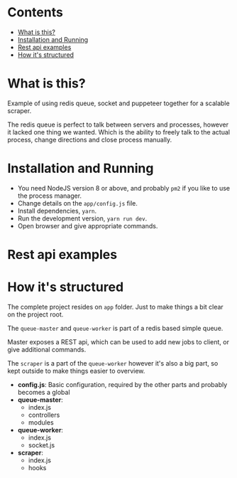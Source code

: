 # Contents

- [What is this?](#what-is-this)
- [Installation and Running](#installation-and-running)
- [Rest api examples](#rest-api-examples)
- [How it's structured](#how-it's-structured)

# What is this?

Example of using redis queue, socket and puppeteer together for a scalable scraper.

The redis queue is perfect to talk between servers and processes, however it lacked one thing we wanted. Which is the ability to freely talk to the actual process, change directions and close process manually.

# Installation and Running

- You need NodeJS version 8 or above, and probably `pm2` if you like to use the process manager.
- Change details on the `app/config.js` file.
- Install dependencies, `yarn`.
- Run the development version, `yarn run dev`.
- Open browser and give appropriate commands.

# Rest api examples

# How it's structured

The complete project resides on `app` folder. Just to make things a bit clear on the project root.

The `queue-master` and `queue-worker` is part of a redis based simple queue.

Master exposes a REST api, which can be used to add new jobs to client, or give additional commands.

The `scraper` is a part of the `queue-worker` however it's also a big part, so kept outside to make things easier to overview.

- **config.js**: Basic configuration, required by the other parts and probably becomes a global
- **queue-master**:
  - index.js
  - controllers
  - modules
- **queue-worker**:
  - index.js
  - socket.js
- **scraper**:
  - index.js
  - hooks
